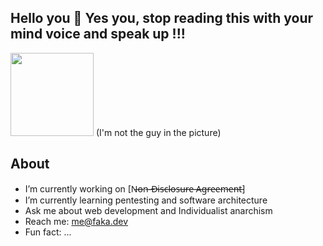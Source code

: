 ## Hello you 👋 Yes you, stop reading this with your mind voice and speak up !!!

<img src="https://upload.wikimedia.org/wikipedia/commons/thumb/d/d3/LysanderSpooner2_%28cropped%29.jpg/800px-LysanderSpooner2_%28cropped%29.jpg" width="133px"> (I'm not the guy in the picture)

## About

-  I’m currently working on [N̶o̶n̶-̶D̶i̶s̶c̶l̶o̶s̶u̶r̶e̶ ̶A̶g̶r̶e̶e̶m̶e̶n̶t̶]
-  I’m currently learning pentesting and software architecture
-  Ask me about web development and Individualist anarchism
-  Reach me: me@faka.dev
-  Fun fact: ...

